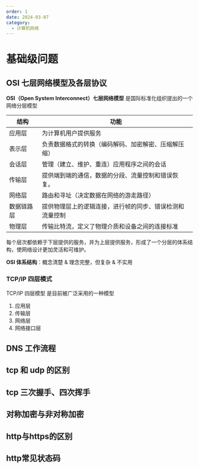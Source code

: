 ```yaml
---
order: 1
date: 2024-03-07
category: 
  - 计算机网络
---
```


# 基础级问题

## OSI 七层网络模型及各层协议

**OSI（Open System Interconnect）七层网络模型** 是国际标准化组织提出的一个网络分层模型

| 结构 | 功能  |
| ---- | ---- |
| 应用层 | 为计算机用户提供服务 |
| 表示层 | 负责数据格式的转换（编码解码、加密解密、压缩解压缩）|
| 会话层 | 管理（建立、维护、重连）应用程序之间的会话 |
| 传输层 | 提供端到端的通信，数据的分段、流量控制和错误恢复。 |
| 网络层 | 路由和寻址（决定数据在网络的游走路径）|
| 数据链路层 | 提供物理层上的逻辑连接，进行帧的同步、错误检测和流量控制 |
| 物理层 | 传输比特流，定义了物理介质和设备之间的连接标准 |

每个层次都依赖于下层提供的服务，并为上层提供服务，形成了一个分层的体系结构，使网络设计更加灵活和可维护。

**OSI 体系结构**：概念清楚 & 理念完整，但复杂 & 不实用

### TCP/IP 四层模式

TCP/IP 四层模型 是目前被广泛采用的一种模型

1. 应用层
2. 传输层
3. 网络层
4. 网络接口层



## DNS 工作流程

## tcp 和 udp 的区别

## tcp 三次握手、四次挥手

## 对称加密与非对称加密

## http与https的区别

## http常见状态码
